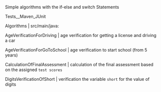 
Simple algorithms with the if-else and switch Statements

Tests__Maven_JUnit


Algorithms | src/main/java:

AgeVerificationForDriving    | age verification for getting a license and driving a car

AgeVerificationForGoToSchool | age verification to start school (from 5 years)

CalculationOfFinalAssessment | calculation of the final assessment based on the assigned `test scores`

DigitsVerificationOfShort    | verification the variable `short` for the value of digits
